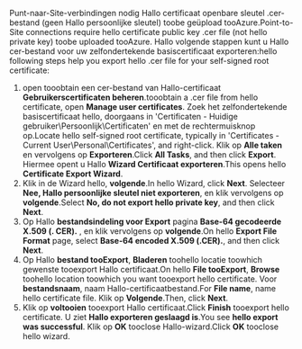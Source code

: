 <span data-ttu-id="4bcb9-101">Punt-naar-Site-verbindingen nodig Hallo certificaat openbare sleutel .cer-bestand (geen Hallo persoonlijke sleutel) toobe geüpload tooAzure.</span><span class="sxs-lookup"><span data-stu-id="4bcb9-101">Point-to-Site connections require hello certificate public key .cer file (not hello private key) toobe uploaded tooAzure.</span></span> <span data-ttu-id="4bcb9-102">Hallo volgende stappen kunt u Hallo cer-bestand voor uw zelfondertekende basiscertificaat exporteren:</span><span class="sxs-lookup"><span data-stu-id="4bcb9-102">hello following steps help you export hello .cer file for your self-signed root certificate:</span></span>

1. <span data-ttu-id="4bcb9-103">open tooobtain een cer-bestand van Hallo-certificaat **Gebruikerscertificaten beheren**.</span><span class="sxs-lookup"><span data-stu-id="4bcb9-103">tooobtain a .cer file from hello certificate, open **Manage user certificates**.</span></span> <span data-ttu-id="4bcb9-104">Zoek het zelfondertekende basiscertificaat hello, doorgaans in 'Certificaten - Huidige gebruiker\Persoonlijk\Certificaten' en met de rechtermuisknop op.</span><span class="sxs-lookup"><span data-stu-id="4bcb9-104">Locate hello self-signed root certificate, typically in 'Certificates - Current User\Personal\Certificates', and right-click.</span></span> <span data-ttu-id="4bcb9-105">Klik op **Alle taken** en vervolgens op **Exporteren**.</span><span class="sxs-lookup"><span data-stu-id="4bcb9-105">Click **All Tasks**, and then click **Export**.</span></span> <span data-ttu-id="4bcb9-106">Hiermee opent u Hallo **Wizard Certificaat exporteren**.</span><span class="sxs-lookup"><span data-stu-id="4bcb9-106">This opens hello **Certificate Export Wizard**.</span></span>
2. <span data-ttu-id="4bcb9-107">Klik in de Wizard hello, **volgende**.</span><span class="sxs-lookup"><span data-stu-id="4bcb9-107">In hello Wizard, click **Next**.</span></span> <span data-ttu-id="4bcb9-108">Selecteer **Nee, Hallo persoonlijke sleutel niet exporteren**, en klik vervolgens op **volgende**.</span><span class="sxs-lookup"><span data-stu-id="4bcb9-108">Select **No, do not export hello private key**, and then click **Next**.</span></span>
3. <span data-ttu-id="4bcb9-109">Op Hallo **bestandsindeling voor Export** pagina **Base-64 gecodeerde X.509 (. CER).** , en klik vervolgens op **volgende**.</span><span class="sxs-lookup"><span data-stu-id="4bcb9-109">On hello **Export File Format** page, select **Base-64 encoded X.509 (.CER).**, and then click **Next**.</span></span> 
4. <span data-ttu-id="4bcb9-110">Op Hallo **bestand tooExport**, **Bladeren** toohello locatie toowhich gewenste tooexport Hallo certificaat.</span><span class="sxs-lookup"><span data-stu-id="4bcb9-110">On hello **File tooExport**, **Browse** toohello location toowhich you want tooexport hello certificate.</span></span> <span data-ttu-id="4bcb9-111">Voor **bestandsnaam**, naam Hallo-certificaatbestand.</span><span class="sxs-lookup"><span data-stu-id="4bcb9-111">For **File name**, name hello certificate file.</span></span> <span data-ttu-id="4bcb9-112">Klik op **Volgende**.</span><span class="sxs-lookup"><span data-stu-id="4bcb9-112">Then, click **Next**.</span></span>
5. <span data-ttu-id="4bcb9-113">Klik op **voltooien** tooexport Hallo certificaat.</span><span class="sxs-lookup"><span data-stu-id="4bcb9-113">Click **Finish** tooexport hello certificate.</span></span> <span data-ttu-id="4bcb9-114">U ziet **Hallo exporteren geslaagd is**.</span><span class="sxs-lookup"><span data-stu-id="4bcb9-114">You see **hello export was successful**.</span></span> <span data-ttu-id="4bcb9-115">Klik op **OK** tooclose Hallo-wizard.</span><span class="sxs-lookup"><span data-stu-id="4bcb9-115">Click **OK** tooclose hello wizard.</span></span>
